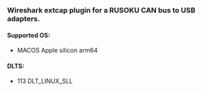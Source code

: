 ### Wireshark extcap plugin for a RUSOKU CAN bus to USB adapters.
#### Supported OS:
- MACOS Apple silicon arm64
#### DLTS:
- 113 DLT_LINUX_SLL
